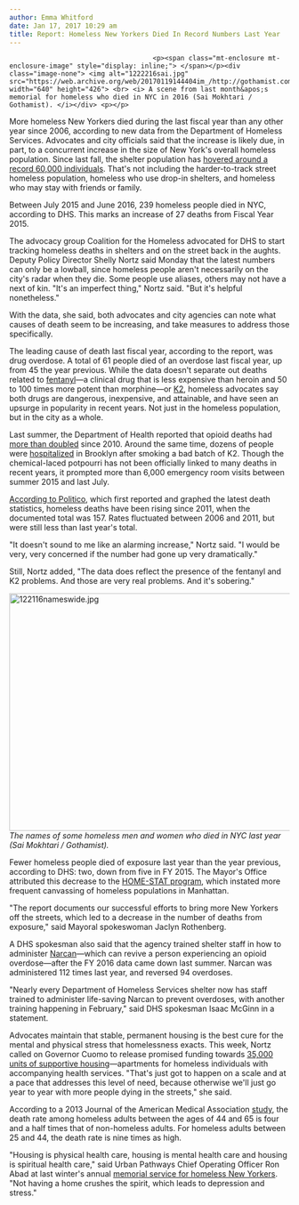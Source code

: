 ```yaml
---
author: Emma Whitford
date: Jan 17, 2017 10:29 am
title: Report: Homeless New Yorkers Died In Record Numbers Last Year 
---
```


	
										<p><span class="mt-enclosure mt-enclosure-image" style="display: inline;"> </span></p><div class="image-none"> <img alt="1222216sai.jpg" src="https://web.archive.org/web/20170119144404im_/http://gothamist.com/attachments/nyc_ewhitford/1222216sai.jpg" width="640" height="426"> <br> <i> A scene from last month&apos;s memorial for homeless who died in NYC in 2016 (Sai Mokhtari / Gothamist). </i></div> <p></p>

<p>More homeless New Yorkers died during the last fiscal year than any other year since 2006, according to new data from the Department of Homeless Services. Advocates and city officials said that the increase is likely due, in part, to a concurrent increase in the size of New York&apos;s overall homeless population. Since last fall, the shelter population has <a href="https://web.archive.org/web/20170119144404/http://gothamist.com/2016/09/30/homeless_in_nyc_hits_new_record_hig.php">hovered around a record 60,000 individuals</a>. That&apos;s not including the harder-to-track street homeless population, homeless who use drop-in shelters, and homeless who may stay with friends or family. </p>

<p>Between July 2015 and June 2016, 239 homeless people died in NYC, according to DHS. This marks an increase of 27 deaths from Fiscal Year 2015.  </p>

<p>The advocacy group Coalition for the Homeless advocated for DHS to start tracking homeless deaths in shelters and on the street back in the aughts. Deputy Policy Director Shelly Nortz said Monday that the latest numbers can only be a lowball, since homeless people aren&apos;t necessarily on the city&apos;s radar when they die. Some people use aliases, others may not have a next of kin. &quot;It&apos;s an imperfect thing,&quot; Nortz said. &quot;But it&apos;s helpful nonetheless.&quot; </p>

<p>With the data, she said, both advocates and city agencies can note what causes of death seem to be increasing, and take measures to address those specifically. </p>

<p>The leading cause of death last fiscal year, according to the report, was drug overdose. A total of 61 people died of an overdose last fiscal year, up from 45 the year previous. While the data doesn&apos;t separate out deaths related to <a href="https://web.archive.org/web/20170119144404/http://gothamist.com/2016/12/29/fentanyl-related_overdoses_are_on_t.php">fentanyl</a>&#x2014;a clinical drug that is less expensive than heroin and 50 to 100 times more potent than morphine&#x2014;or <a href="https://web.archive.org/web/20170119144404/http://gothamist.com/2016/07/14/k2_explainer.php">K2</a>, homeless advocates say both drugs are dangerous, inexpensive, and attainable, and have seen an upsurge in popularity in recent years. Not just in the homeless population, but in the city as a whole. </p>

<p>Last summer, the Department of Health reported that opioid deaths had <a href="https://web.archive.org/web/20170119144404/http://gothamist.com/2016/08/09/heroin_opiate_overdose.php">more than doubled</a> since 2010. Around the same time, dozens of people were <a href="https://web.archive.org/web/20170119144404/http://gothamist.com/2016/07/15/k2_overdose_spike_nyc.php">hospitalized</a> in Brooklyn after smoking a bad batch of K2. Though the chemical-laced potpourri has not been officially linked to many deaths in recent years, it prompted more than 6,000 emergency room visits between summer 2015 and last July. </p>

<p><a href="https://web.archive.org/web/20170119144404/http://www.politico.com/states/new-york/city-hall/story/2017/01/homeless-deaths-in-new-york-city-increased-in-2016-108761">According to Politico</a>, which first reported and graphed the latest death statistics, homeless deaths have been rising since 2011, when the documented total was 157. Rates fluctuated between 2006 and 2011, but were still less than last year&apos;s total. </p>

<p>&quot;It doesn&apos;t sound to me like an alarming increase,&quot; Nortz said. &quot;I would be very, very concerned if the number had gone up very dramatically.&quot; </p>

<p>Still, Nortz added, &quot;The data does reflect the presence of the fentanyl and K2 problems. And those are very real problems. And it&apos;s sobering.&quot; </p>

<p><span class="mt-enclosure mt-enclosure-image" style="display: inline;"> </span></p><div class="image-none"> <img alt="122116nameswide.jpg" src="https://web.archive.org/web/20170119144404im_/http://gothamist.com/attachments/nyc_ewhitford/122116nameswide.jpg" width="640" height="427"> <br> <i> The names of some homeless men and women who died in NYC last year (Sai Mokhtari / Gothamist). </i></div> <p></p>

<p>Fewer homeless people died of exposure last year than the year previous, according to DHS: two, down from five in FY 2015. The Mayor&apos;s Office attributed this decrease to the <a href="https://web.archive.org/web/20170119144404/http://gothamist.com/2015/12/18/de_blasio_home_stat.php">HOME-STAT program</a>, which instated more frequent canvassing of homeless populations in Manhattan. </p>

<p>&quot;The report documents our successful efforts to bring more New Yorkers off the streets, which led to a decrease in the number of deaths from exposure,&quot; said Mayoral spokeswoman Jaclyn Rothenberg. </p>

<p>A DHS spokesman also said that the agency trained shelter staff in how to administer <a href="https://web.archive.org/web/20170119144404/http://gothamist.com/2016/02/01/naloxone_nyc_pharmacies.php">Narcan</a>&#x2014;which can revive a person experiencing an opioid overdose&#x2014;after the FY 2016 data came down last summer. Narcan was administered 112 times last year, and reversed 94 overdoses. </p>

<p>&quot;Nearly every Department of Homeless Services shelter now has staff trained to administer life-saving Narcan to prevent overdoses, with another training happening in February,&quot; said DHS spokesman Isaac McGinn in a statement.</p>

<p>Advocates maintain that stable, permanent housing is the best cure for the mental and physical stress that homelessness exacts. This week, Nortz called on Governor Cuomo to release promised funding towards <a href="https://web.archive.org/web/20170119144404/http://gothamist.com/2016/08/26/cuomo_supportive_housing.php">35,000 units of supportive housing</a>&#x2014;apartments for homeless individuals with accompanying health services. &quot;That&apos;s just got to happen on a scale and at a pace that addresses this level of need, because otherwise we&apos;ll  just go year to year with more people dying in the streets,&quot; she said. </p>

<p>According to a 2013 Journal of the American Medical Association <a href="https://web.archive.org/web/20170119144404/https://www.ncbi.nlm.nih.gov/pubmed/23318302">study</a>, the death rate among homeless adults between the ages of 44 and 65 is four and a half times that of non-homeless adults. For homeless adults between 25 and 44, the death rate is nine times as high. </p>

<p>&quot;Housing is physical health care, housing is mental health care and housing is spiritual health care,&quot; said Urban Pathways Chief Operating Officer Ron Abad at last winter&apos;s annual <a href="https://web.archive.org/web/20170119144404/http://gothamist.com/2016/12/22/remembering_homeless_2016.php#photo-1">memorial service for homeless New Yorkers</a>. &quot;Not having a home crushes the spirit, which leads to depression and stress.&quot;</p>					
										
									
				